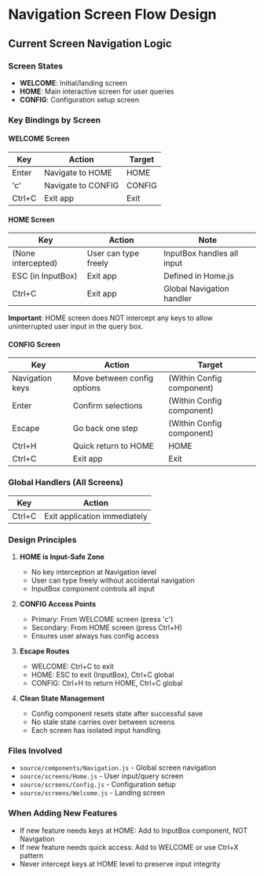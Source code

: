 # Navigation Screen Flow Design

## Current Screen Navigation Logic

### Screen States

- **WELCOME**: Initial/landing screen
- **HOME**: Main interactive screen for user queries
- **CONFIG**: Configuration setup screen

### Key Bindings by Screen

#### WELCOME Screen

| Key    | Action             | Target |
| ------ | ------------------ | ------ |
| Enter  | Navigate to HOME   | HOME   |
| 'c'    | Navigate to CONFIG | CONFIG |
| Ctrl+C | Exit app           | Exit   |

#### HOME Screen

| Key                | Action               | Note                       |
| ------------------ | -------------------- | -------------------------- |
| (None intercepted) | User can type freely | InputBox handles all input |
| ESC (in InputBox)  | Exit app             | Defined in Home.js         |
| Ctrl+C             | Exit app             | Global Navigation handler  |

**Important**: HOME screen does NOT intercept any keys to allow uninterrupted user input in the query box.

#### CONFIG Screen

| Key             | Action                      | Target                    |
| --------------- | --------------------------- | ------------------------- |
| Navigation keys | Move between config options | (Within Config component) |
| Enter           | Confirm selections          | (Within Config component) |
| Escape          | Go back one step            | (Within Config component) |
| Ctrl+H          | Quick return to HOME        | HOME                      |
| Ctrl+C          | Exit app                    | Exit                      |

### Global Handlers (All Screens)

| Key    | Action                       |
| ------ | ---------------------------- |
| Ctrl+C | Exit application immediately |

### Design Principles

1. **HOME is Input-Safe Zone**
   - No key interception at Navigation level
   - User can type freely without accidental navigation
   - InputBox component controls all input

2. **CONFIG Access Points**
   - Primary: From WELCOME screen (press 'c')
   - Secondary: From HOME screen (press Ctrl+H)
   - Ensures user always has config access

3. **Escape Routes**
   - WELCOME: Ctrl+C to exit
   - HOME: ESC to exit (InputBox), Ctrl+C global
   - CONFIG: Ctrl+H to return HOME, Ctrl+C global

4. **Clean State Management**
   - Config component resets state after successful save
   - No stale state carries over between screens
   - Each screen has isolated input handling

### Files Involved

- `source/components/Navigation.js` - Global screen navigation
- `source/screens/Home.js` - User input/query screen
- `source/screens/Config.js` - Configuration setup
- `source/screens/Welcome.js` - Landing screen

### When Adding New Features

- If new feature needs keys at HOME: Add to InputBox component, NOT Navigation
- If new feature needs quick access: Add to WELCOME or use Ctrl+X pattern
- Never intercept keys at HOME level to preserve input integrity
